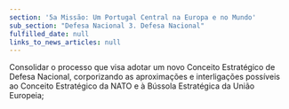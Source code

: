```yaml
---
section: '5a Missão: Um Portugal Central na Europa e no Mundo'
sub_section: "Defesa Nacional 3. Defesa Nacional"
fulfilled_date: null
links_to_news_articles: null
---
```


Consolidar o processo que visa adotar um novo Conceito Estratégico de Defesa Nacional, corporizando as aproximações e interligações possíveis ao Conceito Estratégico da NATO e à Bússola Estratégica da União Europeia;